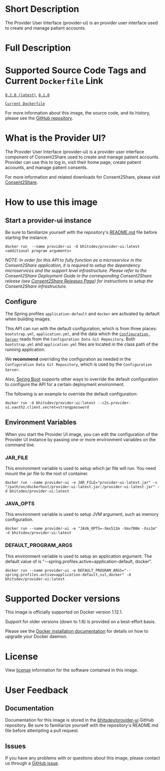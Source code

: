 # Short Description
The Provider User Interface (provider-ui) is an provider user interface used to create and manage patient accounts.

# Full Description

# Supported Source Code Tags and Current `Dockerfile` Link

[`0.2.0 (latest)`](https://github.com/bhits-dev/provider-ui/releases/tag/0.2.0), [`0.1.0`](https://github.com/bhits-dev/provider-ui/releases/tag/0.1.0)

[`Current Dockerfile`](https://github.com/bhits-dev/provider-ui/blob/master/server/src/main/docker/Dockerfile)

For more information about this image, the source code, and its history, please see the [GitHub repository](https://github.com/bhits-dev/provider-ui).

# What is the Provider UI?

The Provider User Interface (provider-ui) is a provider user interface component of Consent2Share used to create and manage patient accounts. Provider can use this to log in, visit their home page, create patient accounts, and manage patient consents.

For more information and related downloads for Consent2Share, please visit [Consent2Share](https://bhits-dev.github.io/consent2share/).

# How to use this image

## Start a provider-ui instance

Be sure to familiarize yourself with the repository's [README.md](https://github.com/bhits-dev/provider-ui) file before starting the instance.

`docker run  --name provider-ui -d bhitsdev/provider-ui:latest <additional program arguments>`

*NOTE: In order for this API to fully function as a microservice in the Consent2Share application, it is required to setup the dependency microservices and the support level infrastructure. Please refer to the Consent2Share Deployment Guide in the corresponding Consent2Share release (see [Consent2Share Releases Page](https://github.com/bhits-dev/consent2share/releases)) for instructions to setup the Consent2Share infrastructure.*

## Configure

The Spring profiles `application-default` and `docker` are activated by default when building images.

This API can run with the default configuration, which is from three places: `bootstrap.yml`, `application.yml`, and the data which the [`Configuration Server`](https://github.com/bhits-dev/config-server) reads from the `Configuration Data Git Repository`. Both `bootstrap.yml` and `application.yml` files are located in the class path of the running application.

We **recommend** overriding the configuration as needed in the `Configuration Data Git Repository`, which is used by the `Configuration Server`.

Also, [Spring Boot](https://projects.spring.io/spring-boot/) supports other ways to override the default configuration to configure the API for a certain deployment environment. 

The following is an example to override the default configuration:

`docker run -d bhitsdev/provider-ui:latest --c2s.provider-ui.oauth2.client.secret=strongpassword`

## Environment Variables

When you start the Provider UI image, you can edit the configuration of the Provider UI instance by passing one or more environment variables on the command line. 

### JAR_FILE
This environment variable is used to setup which jar file will run. You need mount the jar file to the root of container.

`docker run --name provider-ui -e JAR_FILE="provider-ui-latest.jar" -v "/path/on/dockerhost/provider-ui-latest.jar:/provider-ui-latest.jar" -d bhitsdev/provider-ui:latest`

### JAVA_OPTS 
This environment variable is used to setup JVM argument, such as memory configuration.

`docker run --name provider-ui -e "JAVA_OPTS=-Xms512m -Xmx700m -Xss1m" -d bhitsdev/provider-ui:latest`

### DEFAULT_PROGRAM_ARGS 

This environment variable is used to setup an application argument. The default value of is "--spring.profiles.active=application-default, docker".

`docker run --name provider-ui -e DEFAULT_PROGRAM_ARGS="--spring.profiles.active=application-default,ssl,docker" -d bhitsdev/provider-ui:latest`

# Supported Docker versions
This image is officially supported on Docker version 1.12.1.

Support for older versions (down to 1.6) is provided on a best-effort basis.

Please see the [Docker installation documentation](https://docs.docker.com/engine/installation/) for details on how to upgrade your Docker daemon.

# License
View [license](https://github.com/bhits-dev/provider-ui/blob/master/LICENSE) information for the software contained in this image.

# User Feedback

## Documentation 
Documentation for this image is stored in the [bhitsdev/provider-ui](https://github.com/bhits-dev/provider-ui) GitHub repository. Be sure to familiarize yourself with the repository's README.md file before attempting a pull request.

## Issues

If you have any problems with or questions about this image, please contact us through a [GitHub issue](https://github.com/bhits-dev/provider-ui/issues).